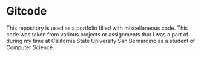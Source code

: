 # Gitcode
This repository is used as a portfolio filled with miscellaneous code. This code was taken from various projects or assignments that I was a part of during my time at California State University San Bernardino as a student of Computer Science.
